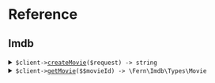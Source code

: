# Reference
## Imdb
<details><summary><code>$client-><a href="/Fern/Imdb/ImdbClient.php">createMovie</a>($request) -> string</code></summary>
<dl>
<dd>

#### 📝 Description

<dl>
<dd>

<dl>
<dd>

Add a movie to the database using the movies/* /... path.
</dd>
</dl>
</dd>
</dl>

#### 🔌 Usage

<dl>
<dd>

<dl>
<dd>

```php
<?php

use Fern;

// Initialize the client
$client = new SeedClient(
    token: '<YOUR_TOKEN>'
);

// Call the createMovie endpoint
$response = $client->imdb->createMovie(
    $request, // Request object
);

// $response is of type: string
```
</dd>
</dl>
</dd>
</dl>

#### ⚙️ Parameters

<dl>
<dd>

<dl>
<dd>

**$request:** `\Fern\Imdb\Types\CreateMovieRequest` 
    
</dd>
</dl>
</dd>
</dl>


</dd>
</dl>
</details>

<details><summary><code>$client-><a href="/Fern/Imdb/ImdbClient.php">getMovie</a>($$movieId) -> \Fern\Imdb\Types\Movie</code></summary>
<dl>
<dd>

#### 🔌 Usage

<dl>
<dd>

<dl>
<dd>

```php
<?php

use Fern;

// Initialize the client
$client = new SeedClient(
    token: '<YOUR_TOKEN>'
);

// Call the getMovie endpoint
$response = $client->imdb->getMovie(
    movieId: 'example-id', // string
);

// $response is of type: \Fern\Imdb\Types\Movie
```
</dd>
</dl>
</dd>
</dl>

#### ⚙️ Parameters

<dl>
<dd>

<dl>
<dd>

**$movieId:** `string` 
    
</dd>
</dl>
</dd>
</dl>


</dd>
</dl>
</details>
